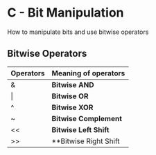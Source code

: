 # C - Bit Manipulation

How to manipulate bits and use bitwise operators

## Bitwise Operators

Operators | Meaning of operators
--- | ---
& | **Bitwise AND**
\| | **Bitwise OR**
^ | **Bitwise XOR**
~ | **Bitwise Complement**
<< | **Bitwise Left Shift**
\>\> | **Bitwise Right Shift
